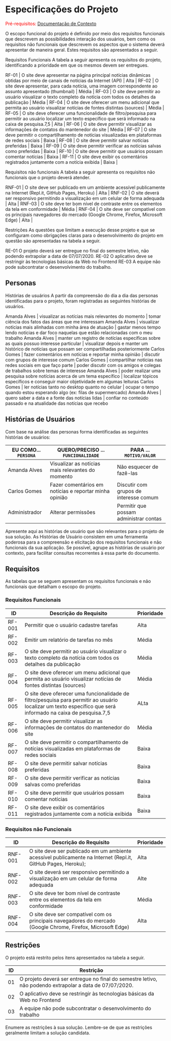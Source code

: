 # Especificações do Projeto

<span style="color:red">Pré-requisitos: <a href="1-Documentação de Contexto.md"> Documentação de Contexto</a></span>

O escopo funcional do projeto é definido por meio dos requisitos funcionais que descrevem as possibilidades interação dos usuários, bem como os requisitos não funcionais que descrevem os aspectos que o sistema deverá apresentar de maneira geral. Estes requisitos são apresentados a seguir.

Requisitos Funcionais
A tabela a seguir apresenta os requisitos do projeto, identificando a prioridade em que os mesmos devem ser entregues.

RF-01 | O site deve apresentar na página principal notícias dinâmicas obtidas por meio de canais de notícias da Internet (API) | Alta |
RF-02 | O site deve apresentar, para cada notícia, uma imagem correspondente ao assunto apresentado (thumbnail) | Média |
RF-03 | O site deve permitir ao usuário visualizar o texto completo da notícia com todos os detalhes da publicação | Média |
RF-04 | O site deve oferecer um menu adicional que permita ao usuário visualizar notícias de fontes distintas (sources) | Média |
RF-05 | O site deve oferecer uma funcionalidade de filtro/pesquisa para permitir ao usuário localizar um texto específico que será informado na caixa de pesquisa.7,5 | Alta |
RF-06 | O site deve permitir visualizar as informações de contatos do mantenedor do site | Média |
RF-07 | O site deve permitir o compartilhamento de notícias visualizadas em plataformas de redes sociais | Baixa |
RF-08 | O site deve permitir salvar notícias preferidas | Baixa |
RF-09 | O site deve permitir verificar as notícias salvas como preferidas | Baixa |
RF-10 | O site deve permitir que usuários possam comentar notícias | Baixa |
RF-11 | O site deve exibir os comentários registrados juntamente com a notícia exibida | Baixa |


Requisitos não funcionais
A tabela a seguir apresenta os requisitos não funcionais que o projeto deverá atender.

RNF-01 | O site deve ser publicado em um ambiente acessível publicamente na Internet (Repl.it, GitHub Pages, Heroku) | Alta |
RNF-02 | O site deverá ser responsivo permitindo a visualização em um celular de forma adequada | Alta |
RNF-03 | O site deve ter bom nível de contraste entre os elementos da tela em conformidade | Média |
RNF-04 | O site deve ser compatível com os principais navegadores do mercado (Google Chrome, Firefox, Microsoft Edge) | Alta |

Restrições
As questões que limitam a execução desse projeto e que se configuram como obrigações claras para o desenvolvimento do projeto em questão são apresentadas na tabela a seguir.

RE-01
O projeto deverá ser entregue no final do semestre letivo, não podendo extrapolar a data de 07/07/2020.
RE-02
O aplicativo deve se restringir às tecnologias básicas da Web no Frontend
RE-03
A equipe não pode subcontratar o desenvolvimento do trabalho.


## Personas

Histórias de usuários
A partir da compreensão do dia a dia das personas identificadas para o projeto, foram registradas as seguintes histórias de usuários.

Amanda Alves | visualizar as notícias mais relevantes do momento | tomar ciência dos fatos das áreas que me interessam
Amanda Alves | visualizar notícias mais alinhadas com minha área de atuação | gastar menos tempo lendo notícias e dar foco naquelas que estão relacionadas com o meu trabalho
Amanda Alves | manter um registro de notícias específicas sobre as quais possuo interesse particular | visualizar depois e manter um histórico de notícias que possam ser compartilhadas posteriormente
Carlos Gomes | fazer comentários em notícias e reportar minha opinião | discutir com grupos de interesse comum
Carlos Gomes | compartilhar notícias nas redes sociais em que faço parte | poder discutir com os amigos e colegas de trabalhos sobre temas de interesse
Amanda Alves | poder realizar uma pesquisa sobre notícias acerca de um tema específico | localizar tópicos específicos e conseguir maior objetividade em algumas leituras
Carlos Gomes | ler notícias tanto no desktop quanto no celular | ocupar o tempo quando estou esperando algo (ex: filas de supermercado)
Amanda Alves | quero saber a data e a fonte das notícias lidas | confiar no conteúdo passado e na atualidade das notícias que recebo

## Histórias de Usuários

Com base na análise das personas forma identificadas as seguintes histórias de usuários:

|EU COMO... `PERSONA`         | QUERO/PRECISO ... `FUNCIONALIDADE`                   |PARA ... `MOTIVO/VALOR`                 |
|-----------------------------|------------------------------------------------------|----------------------------------------|
|Amanda Alves                 |Visualizar as notícias mais relevantes do momento     | Não esquecer de fazê-las               |
|Carlos Gomes                 |Fazer comentários em notícias e reportar minha opinião| Discutir com grupos de interesse comum |
|Administrador                |Alterar permissões                                    | Permitir que possam administrar contas |

Apresente aqui as histórias de usuário que são relevantes para o projeto de sua solução. As Histórias de Usuário consistem em uma ferramenta poderosa para a compreensão e elicitação dos requisitos funcionais e não funcionais da sua aplicação. Se possível, agrupe as histórias de usuário por contexto, para facilitar consultas recorrentes à essa parte do documento.

## Requisitos

As tabelas que se seguem apresentam os requisitos funcionais e não funcionais que detalham o escopo do projeto.

### Requisitos Funcionais

|ID    |                                                                    Descrição do Requisito                                                                | Prioridade |
|------|---------------------------------------------------------------------------------------------------------------------------------------------------------------|-------|
|RF-001| Permitir que o usuário cadastre tarefas                                                                                                                       | Alta | 
|RF-002| Emitir um relatório de tarefas no mês                                                                                                                         | Média |
|RF-003| O site deve permitir ao usuário visualizar o texto completo da notícia com todos os detalhes da publicação                                                    | Média | 
|RF-004| O site deve oferecer um menu adicional que permita ao usuário visualizar notícias de fontes distintas (sources)                                               | Média |
|RF-005| O site deve oferecer uma funcionalidade de filtro/pesquisa para permitir ao usuário localizar um texto específico que será informado na caixa de pesquisa.7,5 | ALta | 
|RF-006| O site deve permitir visualizar as informações de contatos do mantenedor do site                                                                              | Média |
|RF-007| O site deve permitir o compartilhamento de notícias visualizadas em plataformas de redes sociais                                                              | Baixa | 
|RF-008| O site deve permitir salvar notícias preferidas                                                                                                               | Baixa |
|RF-009| O site deve permitir verificar as notícias salvas como preferidas                                                                                             | Baixa | 
|RF-010| O site deve permitir que usuários possam comentar notícias                                                                                                    | Baixa |
|RF-011| O site deve exibir os comentários registrados juntamente com a notícia exibida                                                                                | Baixa |

### Requisitos não Funcionais

|ID     |                                  Descrição do Requisito                                                  |Prioridade |
|-------|---------------------------------------------------------------------------------------------------------------|------|
|RNF-001| O site deve ser publicado em um ambiente acessível publicamente na Internet (Repl.it, GitHub Pages, Heroku);  | Alta |
|RNF-002| O site deverá ser responsivo permitindo a visualização em um celular de forma adequada                        | Alte |
|RNF-003| O site deve ter bom nível de contraste entre os elementos da tela em conformidade                             | Média |
|RNF-004| O site deve ser compatível com os principais navegadores do mercado (Google Chrome, Firefox, Microsoft Edge)  | Alta |

## Restrições

O projeto está restrito pelos itens apresentados na tabela a seguir.

|ID| Restrição                                             |
|--|-------------------------------------------------------|
|01| O projeto deverá ser entregue no final do semestre letivo, não podendo extrapolar a data de 07/07/2020. |
|02| O aplicativo deve se restringir às tecnologias básicas da Web no Frontend |
|03| A equipe não pode subcontratar o desenvolvimento do trabalho |


Enumere as restrições à sua solução. Lembre-se de que as restrições geralmente limitam a solução candidata.
